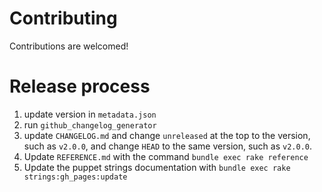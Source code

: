 # Contributing

Contributions are welcomed!

# Release process

1. update version in `metadata.json`
1. run `github_changelog_generator`
1. update `CHANGELOG.md` and change `unreleased` at the top to the
   version, such as `v2.0.0`, and change `HEAD` to the same version,
   such as `v2.0.0`.
1. Update `REFERENCE.md` with the command `bundle exec rake reference`
1. Update the puppet strings documentation with `bundle exec rake
   strings:gh_pages:update`
